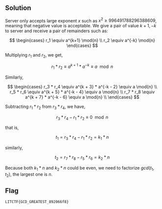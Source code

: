 ## Solution
Server only accepts large exponent $x$ such as $x^2 \ge 996491788296388609$, meaning that negative value is acceptable. We give a pair of value ${k + 1, -k}$ to server and receive a pair of remainders such as:

$$
\begin{cases}
r_1 \equiv a^{k+1} \mod{n} \\
r_2 \equiv a^{-k} \mod{n}
\end{cases}
$$

Multiplying $r_1$ and $r_2$, we get,

$$
r_1 * r_2 \equiv a^{k + 1} * a^{-k} \equiv a \mod{n}
$$

Similarly,

$$
\begin{cases}
r_3 * r_4 \equiv a^{k + 3} * a^{-k - 2} \equiv a \mod{n} \\
r_5 * r_6 \equiv a^{k + 5} * a^{-k - 4} \equiv a \mod{n} \\
r_7 * r_8 \equiv a^{k + 7} * a^{-k - 6} \equiv a \mod{n} \\
\end{cases}
$$

Subtracting $r_1 * r_2$ from $r_3 * r_4$, we have,

$$
r_3 * r_4 - r_1 * r_2 \equiv 0 \mod{n}
$$

that is,

$$
t_1 = r_3 * r_4 - r_1 * r_2 = k_1 * n
$$

similarly,

$$
t_2 = r_7 * r_8 - r_5 * r_6 = k_2 * n
$$


Because both $k_1 * n$ and $k_2 * n$ could be even, we need to factorize $gcd(t_1, t_2)$, the largest one is $n$.

## Flag
```
LITCTF{GCD_GREATEST_892066f8}
```